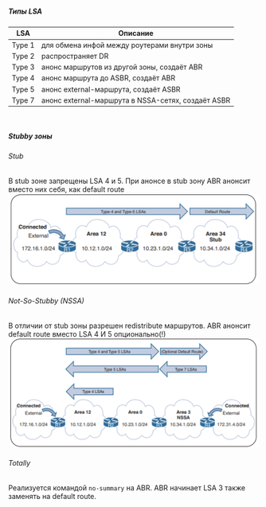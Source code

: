 ##### Типы LSA

| LSA       | Описание                                              |
|-----------|-------------------------------------------------------|
| Type 1    | для обмена инфой между роутерами внутри зоны          |
| Type 2    | распространяет DR                                     |
| Type 3    | анонс маршрутов из другой зоны, cоздаёт ABR           |
| Type 4    | анонс маршрута до ASBR, создаёт ABR                   |     
| Type 5    | анонс external-маршрута, создаёт ASBR                 |
| Type 7    | анонс external-маршрута в NSSA-сетях, создаёт ASBR    |
<br>

##### Stubby зоны
###### Stub
В stub зоне запрещены LSA 4 и 5. При анонсе в stub зону ABR анонсит вместо них себя, как default route
![Stub Area](../../images/ospf_stub.png)
###### Not-So-Stubby (NSSA)
В отличии от stub зоны разрешен redistribute маршрутов. ABR анонсит default route вместо LSA 4 И 5 опционально(!)
![NSSA Area](../../images/ospf_nssa.png)
###### Totally
Реализуется командой `no-summary` на ABR. ABR начинает LSA 3 также заменять на default route.